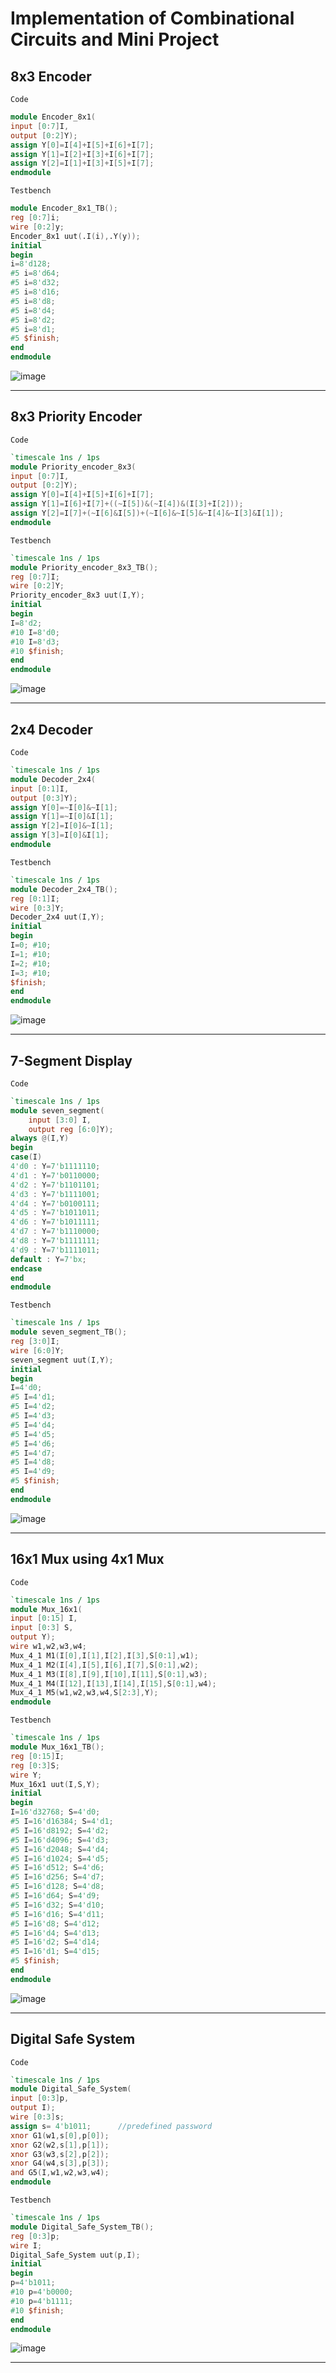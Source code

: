 # Implementation of Combinational Circuits and Mini Project
## 8x3 Encoder
`Code`
```verilog
module Encoder_8x1(
input [0:7]I,
output [0:2]Y);
assign Y[0]=I[4]+I[5]+I[6]+I[7];
assign Y[1]=I[2]+I[3]+I[6]+I[7];
assign Y[2]=I[1]+I[3]+I[5]+I[7];
endmodule
```
`Testbench`
```verilog
module Encoder_8x1_TB();
reg [0:7]i;
wire [0:2]y;
Encoder_8x1 uut(.I(i),.Y(y));
initial
begin
i=8'd128;
#5 i=8'd64;
#5 i=8'd32;
#5 i=8'd16;
#5 i=8'd8;
#5 i=8'd4;
#5 i=8'd2;
#5 i=8'd1;
#5 $finish;
end
endmodule
```
![image](images/Day4/Screenshot%202025-05-15%20104106.png)

___

## 8x3 Priority Encoder
`Code`
```verilog
`timescale 1ns / 1ps
module Priority_encoder_8x3(
input [0:7]I,
output [0:2]Y);
assign Y[0]=I[4]+I[5]+I[6]+I[7];
assign Y[1]=I[6]+I[7]+((~I[5])&(~I[4])&(I[3]+I[2]));
assign Y[2]=I[7]+(~I[6]&I[5])+(~I[6]&~I[5]&~I[4]&~I[3]&I[1]);
endmodule
```
`Testbench`
```verilog
`timescale 1ns / 1ps
module Priority_encoder_8x3_TB();
reg [0:7]I;
wire [0:2]Y;
Priority_encoder_8x3 uut(I,Y);
initial
begin
I=8'd2;
#10 I=8'd0;
#10 I=8'd3;
#10 $finish;
end
endmodule
```
![image](images/Day4/Screenshot%202025-05-15%20110803.png)

___

## 2x4 Decoder
`Code`
```verilog
`timescale 1ns / 1ps
module Decoder_2x4(
input [0:1]I,
output [0:3]Y);
assign Y[0]=~I[0]&~I[1];
assign Y[1]=~I[0]&I[1];
assign Y[2]=I[0]&~I[1];
assign Y[3]=I[0]&I[1];
endmodule
```
`Testbench`
```verilog
`timescale 1ns / 1ps
module Decoder_2x4_TB();
reg [0:1]I;
wire [0:3]Y;
Decoder_2x4 uut(I,Y);
initial
begin
I=0; #10;
I=1; #10;
I=2; #10;
I=3; #10;
$finish;
end
endmodule
```
![image](images/Day4/Screenshot%202025-05-15%20112851.png)

___

## 7-Segment Display
`Code`
```verilog
`timescale 1ns / 1ps
module seven_segment(
    input [3:0] I,
    output reg [6:0]Y);
always @(I,Y)
begin
case(I)
4'd0 : Y=7'b1111110;
4'd1 : Y=7'b0110000;
4'd2 : Y=7'b1101101;
4'd3 : Y=7'b1111001;
4'd4 : Y=7'b0100111;
4'd5 : Y=7'b1011011;
4'd6 : Y=7'b1011111;
4'd7 : Y=7'b1110000;
4'd8 : Y=7'b1111111;
4'd9 : Y=7'b1111011;
default : Y=7'bx;
endcase
end
endmodule
```
`Testbench`
```verilog
`timescale 1ns / 1ps
module seven_segment_TB();
reg [3:0]I;
wire [6:0]Y;
seven_segment uut(I,Y);
initial 
begin
I=4'd0;
#5 I=4'd1;
#5 I=4'd2;
#5 I=4'd3;
#5 I=4'd4;
#5 I=4'd5;
#5 I=4'd6;
#5 I=4'd7;
#5 I=4'd8;
#5 I=4'd9;
#5 $finish;
end
endmodule
```
![image](images/Day4/Screenshot%202025-05-15%20120133.png)

___

## 16x1 Mux using 4x1 Mux
`Code`
```verilog
`timescale 1ns / 1ps
module Mux_16x1(
input [0:15] I,
input [0:3] S,
output Y);
wire w1,w2,w3,w4;
Mux_4_1 M1(I[0],I[1],I[2],I[3],S[0:1],w1);
Mux_4_1 M2(I[4],I[5],I[6],I[7],S[0:1],w2);
Mux_4_1 M3(I[8],I[9],I[10],I[11],S[0:1],w3);
Mux_4_1 M4(I[12],I[13],I[14],I[15],S[0:1],w4);
Mux_4_1 M5(w1,w2,w3,w4,S[2:3],Y);
endmodule
```
`Testbench`
```verilog
`timescale 1ns / 1ps
module Mux_16x1_TB();
reg [0:15]I;
reg [0:3]S;
wire Y;
Mux_16x1 uut(I,S,Y);
initial
begin
I=16'd32768; S=4'd0;
#5 I=16'd16384; S=4'd1;
#5 I=16'd8192; S=4'd2;
#5 I=16'd4096; S=4'd3;
#5 I=16'd2048; S=4'd4;
#5 I=16'd1024; S=4'd5;
#5 I=16'd512; S=4'd6;
#5 I=16'd256; S=4'd7;
#5 I=16'd128; S=4'd8;
#5 I=16'd64; S=4'd9;
#5 I=16'd32; S=4'd10;
#5 I=16'd16; S=4'd11;
#5 I=16'd8; S=4'd12;
#5 I=16'd4; S=4'd13;
#5 I=16'd2; S=4'd14;
#5 I=16'd1; S=4'd15;
#5 $finish;
end
endmodule
```
![image](images/Day4/Screenshot%202025-05-15%20145020.png)

___

## Digital Safe System
`Code`
```verilog
`timescale 1ns / 1ps
module Digital_Safe_System(
input [0:3]p,
output I);
wire [0:3]s;
assign s= 4'b1011;      //predefined password
xnor G1(w1,s[0],p[0]);
xnor G2(w2,s[1],p[1]);
xnor G3(w3,s[2],p[2]);
xnor G4(w4,s[3],p[3]);
and G5(I,w1,w2,w3,w4);
endmodule
```
`Testbench`
```verilog
`timescale 1ns / 1ps
module Digital_Safe_System_TB();
reg [0:3]p;
wire I;
Digital_Safe_System uut(p,I);
initial
begin
p=4'b1011;
#10 p=4'b0000;
#10 p=4'b1111;
#10 $finish;
end
endmodule
```
![image](images/Day4/Screenshot%202025-05-15%20151856.png)

___

